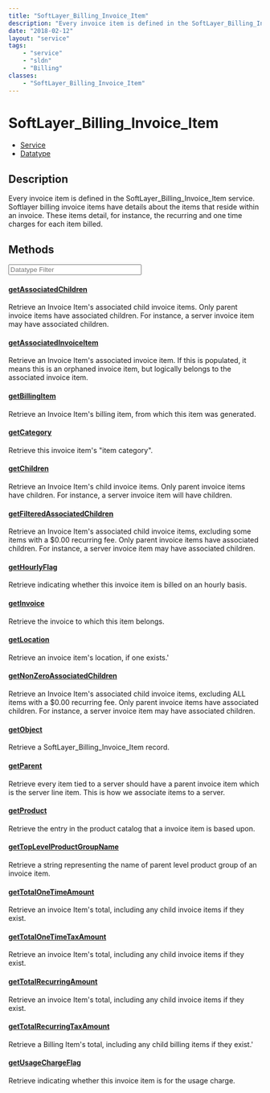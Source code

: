 ```yaml
---
title: "SoftLayer_Billing_Invoice_Item"
description: "Every invoice item is defined in the SoftLayer_Billing_Invoice_Item service. Softlayer billing invoice items have detail... "
date: "2018-02-12"
layout: "service"
tags:
    - "service"
    - "sldn"
    - "Billing"
classes:
    - "SoftLayer_Billing_Invoice_Item"
---
```

# SoftLayer_Billing_Invoice_Item
<div id='service-datatype'>
    <ul id='sldn-reference-tabs'>
    <li id='service'> <a href='/reference/services/SoftLayer_Billing_Invoice_Item' >Service</a></li>    <li id='datatype'> <a href='/reference/datatypes/SoftLayer_Billing_Invoice_Item' >Datatype</a></li>
    </ul>
</div>

## Description
Every invoice item is defined in the SoftLayer_Billing_Invoice_Item service. Softlayer billing invoice items have details about the items that reside within an invoice. These items detail, for instance, the recurring and one time charges for each item billed. 



        
<div id="properties" class="content service-content">

## Methods

<div class="view-filters">
    <div class="clearfix">
        <div class="search-input-box">
            <input placeholder="Datatype Filter" onkeyup="titleSearch(inputId='edit-combine', divId='method-div', elementClass='method-row')" 
                type="text" id="edit-combine" value="" size="30" maxlength="128" class="form-text">
        </div>
    </div>
</div>

#### [getAssociatedChildren](/reference/services/SoftLayer_Billing_Invoice_Item/getAssociatedChildren)
Retrieve an Invoice Item's associated child invoice items. Only parent invoice items have associated children. For instance, a server invoice item may have associated children.

#### [getAssociatedInvoiceItem](/reference/services/SoftLayer_Billing_Invoice_Item/getAssociatedInvoiceItem)
Retrieve an Invoice Item's associated invoice item. If this is populated, it means this is an orphaned invoice item, but logically belongs to the associated invoice item.

#### [getBillingItem](/reference/services/SoftLayer_Billing_Invoice_Item/getBillingItem)
Retrieve an Invoice Item's billing item, from which this item was generated.

#### [getCategory](/reference/services/SoftLayer_Billing_Invoice_Item/getCategory)
Retrieve this invoice item's "item category". 

#### [getChildren](/reference/services/SoftLayer_Billing_Invoice_Item/getChildren)
Retrieve an Invoice Item's child invoice items. Only parent invoice items have children. For instance, a server invoice item will have children.

#### [getFilteredAssociatedChildren](/reference/services/SoftLayer_Billing_Invoice_Item/getFilteredAssociatedChildren)
Retrieve an Invoice Item's associated child invoice items, excluding some items with a $0.00 recurring fee. Only parent invoice items have associated children. For instance, a server invoice item may have associated children.

#### [getHourlyFlag](/reference/services/SoftLayer_Billing_Invoice_Item/getHourlyFlag)
Retrieve indicating whether this invoice item is billed on an hourly basis.

#### [getInvoice](/reference/services/SoftLayer_Billing_Invoice_Item/getInvoice)
Retrieve the invoice to which this item belongs.

#### [getLocation](/reference/services/SoftLayer_Billing_Invoice_Item/getLocation)
Retrieve an invoice item's location, if one exists.'

#### [getNonZeroAssociatedChildren](/reference/services/SoftLayer_Billing_Invoice_Item/getNonZeroAssociatedChildren)
Retrieve an Invoice Item's associated child invoice items, excluding ALL items with a $0.00 recurring fee. Only parent invoice items have associated children. For instance, a server invoice item may have associated children.

#### [getObject](/reference/services/SoftLayer_Billing_Invoice_Item/getObject)
Retrieve a SoftLayer_Billing_Invoice_Item record.

#### [getParent](/reference/services/SoftLayer_Billing_Invoice_Item/getParent)
Retrieve every item tied to a server should have a parent invoice item which is the server line item. This is how we associate items to a server.

#### [getProduct](/reference/services/SoftLayer_Billing_Invoice_Item/getProduct)
Retrieve the entry in the product catalog that a invoice item is based upon.

#### [getTopLevelProductGroupName](/reference/services/SoftLayer_Billing_Invoice_Item/getTopLevelProductGroupName)
Retrieve a string representing the name of parent level product group of an invoice item.

#### [getTotalOneTimeAmount](/reference/services/SoftLayer_Billing_Invoice_Item/getTotalOneTimeAmount)
Retrieve an invoice Item's total, including any child invoice items if they exist.

#### [getTotalOneTimeTaxAmount](/reference/services/SoftLayer_Billing_Invoice_Item/getTotalOneTimeTaxAmount)
Retrieve an invoice Item's total, including any child invoice items if they exist.

#### [getTotalRecurringAmount](/reference/services/SoftLayer_Billing_Invoice_Item/getTotalRecurringAmount)
Retrieve an invoice Item's total, including any child invoice items if they exist.

#### [getTotalRecurringTaxAmount](/reference/services/SoftLayer_Billing_Invoice_Item/getTotalRecurringTaxAmount)
Retrieve a Billing Item's total, including any child billing items if they exist.'

#### [getUsageChargeFlag](/reference/services/SoftLayer_Billing_Invoice_Item/getUsageChargeFlag)
Retrieve indicating whether this invoice item is for the usage charge.

</div>


